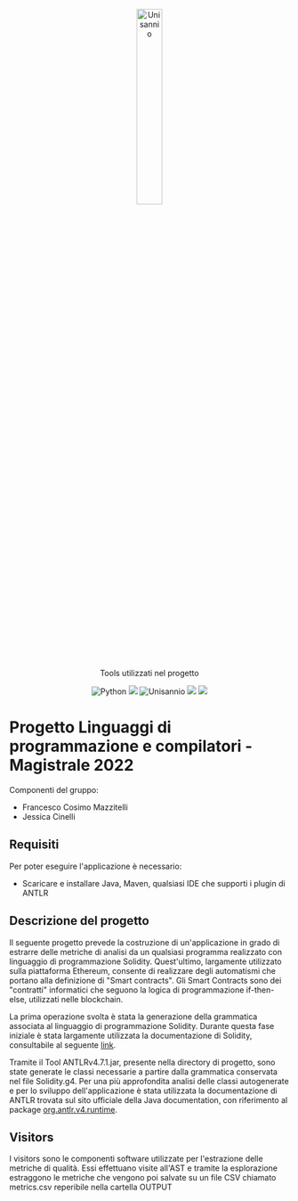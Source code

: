 <p align= "center">
<img src="https://www.unisannio.it/sites/default/files/emblema.png.pagespeed.ce.L9uvAVRynq.png" alt="Unisannio" width= 30%>
</p>
<p align="center">
    Tools utilizzati nel progetto
</p>
<p align="center">
    <img src="https://img.shields.io/badge/ANTLR-v4.7.1-blue" alt="Python">
    <img src = "https://img.shields.io/badge/Java-16.0.1-blue">
    <img src="https://img.shields.io/badge/Unisannio-Linguaggi%20di%20programmazione%20e%20Compilatori-blue" alt="Unisannio">
    <img src = "https://img.shields.io/badge/Eclipse-IDE-blue">
    <img src = "https://img.shields.io/badge/Apache-Maven-blue">


# Progetto Linguaggi di programmazione e compilatori - Magistrale 2022

Componenti del gruppo:
- Francesco Cosimo Mazzitelli
- Jessica Cinelli

## Requisiti
Per poter eseguire l'applicazione è necessario:
- Scaricare e installare Java, Maven, qualsiasi IDE che supporti i plugin di ANTLR

## Descrizione del progetto
Il seguente progetto prevede la costruzione di un'applicazione in grado di estrarre delle metriche di analisi da un qualsiasi programma realizzato con linguaggio di programmazione Solidity. Quest'ultimo, largamente utilizzato sulla piattaforma Ethereum, consente di realizzare degli automatismi che portano alla definizione di "Smart contracts". Gli Smart Contracts sono dei "contratti" informatici che seguono la logica di programmazione if-then-else, utilizzati nelle blockchain.

La prima operazione svolta è stata la generazione della grammatica associata al linguaggio di programmazione Solidity. Durante questa fase iniziale è stata largamente utilizzata la documentazione di Solidity, consultabile al seguente [link](https://docs.soliditylang.org/en/v0.8.14/index.html).

Tramite il Tool ANTLRv4.7.1.jar, presente nella directory di progetto, sono state generate le classi necessarie a partire dalla grammatica conservata nel file Solidity.g4. Per una più approfondita analisi delle classi autogenerate e per lo sviluppo dell'applicazione è stata utilizzata la documentazione di ANTLR trovata sul sito ufficiale della Java documentation, con riferimento al package [org.antlr.v4.runtime](https://www.antlr.org/api/Java/org/antlr/v4/runtime/package-summary.html).

## Visitors
I visitors sono le componenti software utilizzate per l'estrazione delle metriche di qualità. Essi effettuano visite all'AST e tramite la esplorazione estraggono le metriche che vengono poi salvate su un file CSV chiamato metrics.csv reperibile nella cartella OUTPUT
